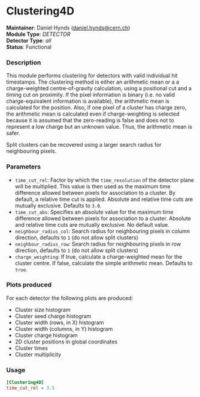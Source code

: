 # Clustering4D
**Maintainer**: Daniel Hynds (<daniel.hynds@cern.ch>)  
**Module Type**: *DETECTOR*  
**Detector Type**: *all*  
**Status**: Functional

### Description
This module performs clustering for detectors with valid individual hit timestamps.
The clustering method is either an arithmetic mean or a a charge-weighted centre-of-gravity calculation, using a positional cut and a timing cut on proximity.
If the pixel information is binary (i.e. no valid charge-equivalent information is available), the arithmetic mean is calculated for the position.
Also, if one pixel of a cluster has charge zero, the arithmetic mean is calculated even if charge-weighting is selected because it is assumed that the zero-reading is false and does not to represent a low charge but an unknown value.
Thus, the  arithmetic mean is safer.

Split clusters can be recovered using a larger search radius for neighbouring pixels.

### Parameters
* `time_cut_rel`: Factor by which the `time_resolution` of the detector plane will be multiplied. This value is then used as the maximum time difference allowed between pixels for association to a cluster. By default, a relative time cut is applied. Absolute and relative time cuts are mutually exclusive. Defaults to `3.0`.
* `time_cut_abs`: Specifies an absolute value for the maximum time difference allowed between pixels for association to a cluster. Absolute and relative time cuts are mutually exclusive. No default value.
* `neighbour_radius_col`: Search radius for neighbouring pixels in column direction, defaults to `1` (do not allow split clusters)
* `neighbour_radius_row`:  Search radius for neighbouring pixels in row direction, defaults to `1` (do not allow split clusters)
* `charge_weighting`: If true, calculate a charge-weighted mean for the cluster centre. If false, calculate the simple arithmetic mean. Defaults to `true`.

### Plots produced
For each detector the following plots are produced:

* Cluster size histogram
* Cluster seed charge histogram
* Cluster width (rows, in X) histogram
* Cluster width (columns, in Y) histogram
* Cluster charge histogram
* 2D cluster positions in global coordinates
* Cluster times
* Cluster multiplicity

### Usage
```toml
[Clustering4D]
time_cut_rel = 3.5
```
